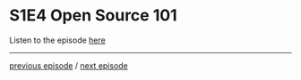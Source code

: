 # S1E4 Open Source 101

Listen to the episode [here](https://fosspod.content.town/episodes/open-source-101)

---

[previous episode](episodes/S1E3-Manifesto.md) / [next episode]()